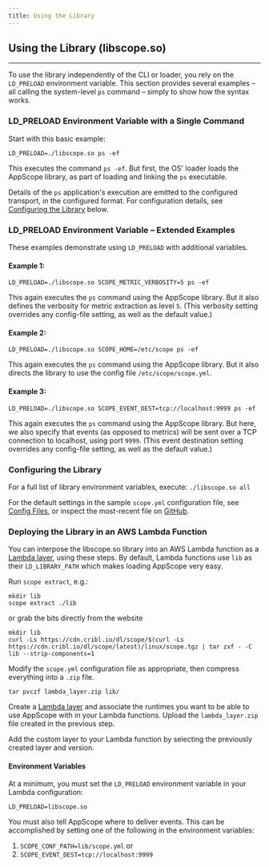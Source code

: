 ```yaml
---
title: Using the Library
---
```


## Using the Library (libscope.so)
----

To use the library independently of the CLI or loader, you rely on the `LD_PRELOAD` environment variable. This section provides several examples – all calling the system-level `ps` command – simply to show how the syntax works.

### LD_PRELOAD Environment Variable with a Single Command

Start with this basic example:

```
LD_PRELOAD=./libscope.so ps -ef
```

This executes the command `ps -ef`. But first, the OS' loader loads the AppScope library, as part of loading and linking the `ps` executable.

Details of the `ps` application's execution are emitted to the configured transport, in the configured format. For configuration details, see [Configuring the Library](#configuring) below.

### LD_PRELOAD Environment Variable – Extended Examples

These examples demonstrate using `LD_PRELOAD` with additional variables.

#### Example 1: 

```
LD_PRELOAD=./libscope.so SCOPE_METRIC_VERBOSITY=5 ps -ef
```

This again executes the `ps` command using the AppScope library. But it also defines the verbosity for metric extraction as level `5`. (This verbosity setting overrides any config-file setting, as well as the default value.)

#### Example 2:

```
LD_PRELOAD=./libscope.so SCOPE_HOME=/etc/scope ps -ef
```

This again executes the `ps` command using the AppScope library. But it also directs the library to use the config file `/etc/scope/scope.yml`.

#### Example 3: 

```
LD_PRELOAD=./libscope.so SCOPE_EVENT_DEST=tcp://localhost:9999 ps -ef
```

This again executes the `ps` command using the AppScope library. But here, we also specify that events (as opposed to metrics) will be sent over a TCP connection to localhost, using port `9999`. (This event destination setting overrides any config-file setting, as well as the default value.)


### <span id="configuring">Configuring the Library</span>

For a full list of library environment variables, execute: `./libscope.so all`

For the default settings in the sample `scope.yml` configuration file, see [Config Files](/docs/config-files), or inspect the most-recent file on [GitHub](https://github.com/criblio/appscope/blob/master/conf/scope.yml).

### <span id="lambda">Deploying the Library in an AWS Lambda Function</span>

You can interpose the libscope.so library into an AWS Lambda function as a [Lambda layer](https://docs.aws.amazon.com/lambda/latest/dg/configuration-layers.html), using these steps. By default, Lambda functions use `lib` as their `LD_LIBRARY_PATH` which makes loading AppScope very easy.

Run `scope extract`, e.g.:
```
mkdir lib
scope extract ./lib
```
or grab the bits directly from the website
```
mkdir lib
curl -Ls https://cdn.cribl.io/dl/scope/$(curl -Ls https://cdn.cribl.io/dl/scope/latest)/linux/scope.tgz | tar zxf - -C lib --strip-components=1 
```

Modify the `scope.yml` configuration file as appropriate, then compress everything into a `.zip` file.  
```
tar pvczf lambda_layer.zip lib/
```

Create a [Lambda layer](https://docs.aws.amazon.com/lambda/latest/dg/configuration-layers.html#configuration-layers-create) and associate the runtimes you want to be able to use AppScope with in your Lambda functions. Upload the `lambda_layer.zip` file created in the previous step.

Add the custom layer to your Lambda function by selecting the previously created layer and version. 

#### Environment Variables

At a minimum, you must set the `LD_PRELOAD` environment variable in your Lambda configuration:
```
LD_PRELOAD=libscope.so
```

You must also tell AppScope where to deliver events. This can be accomplished by setting one of the following in the environment variables:
1. `SCOPE_CONF_PATH=lib/scope.yml`
or
1. `SCOPE_EVENT_DEST=tcp://localhost:9999`

